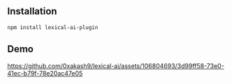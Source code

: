## Installation

```bash
npm install lexical-ai-plugin
```

## Demo

https://github.com/0xakash9/lexical-ai/assets/106804693/3d99ff58-73e0-41ec-b79f-78e20ac47e05
